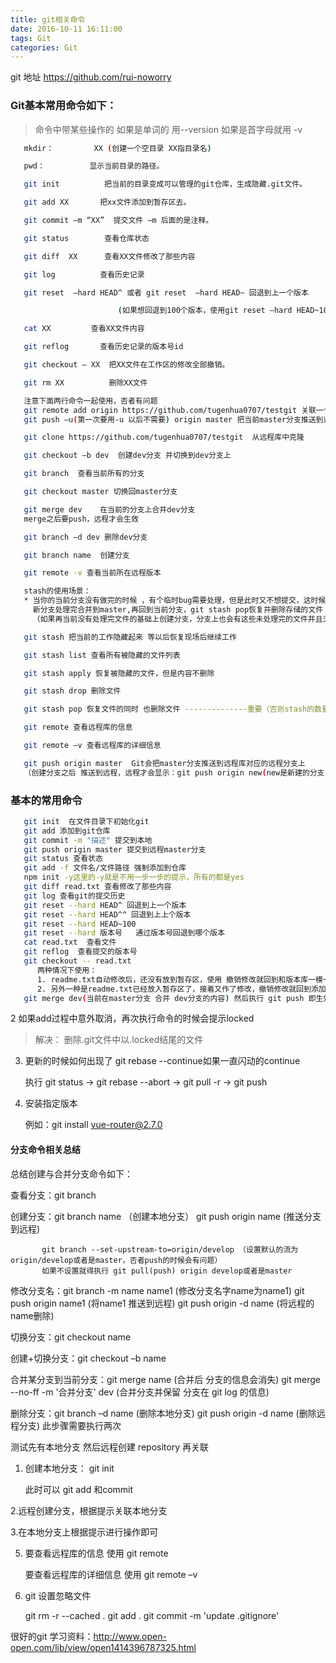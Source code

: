 ```yaml
---
title: git相关命令
date: 2016-10-11 16:11:00
tags: Git
categories: Git
---
```

git 地址 https://github.com/rui-noworry


### Git基本常用命令如下：

> 命令中带某些操作的 如果是单词的 用--version 如果是首字母就用 -v

``` bash
   mkdir：         XX (创建一个空目录 XX指目录名)

   pwd：          显示当前目录的路径。

   git init          把当前的目录变成可以管理的git仓库，生成隐藏.git文件。

   git add XX       把xx文件添加到暂存区去。

   git commit –m “XX”  提交文件 –m 后面的是注释。

   git status        查看仓库状态

   git diff  XX      查看XX文件修改了那些内容

   git log          查看历史记录

   git reset  –hard HEAD^ 或者 git reset  –hard HEAD~ 回退到上一个版本

                        (如果想回退到100个版本，使用git reset –hard HEAD~100 )

   cat XX         查看XX文件内容

   git reflog       查看历史记录的版本号id

   git checkout — XX  把XX文件在工作区的修改全部撤销。

   git rm XX          删除XX文件

   注意下面两行命令一起使用，否者有问题
   git remote add origin https://github.com/tugenhua0707/testgit 关联一个远程库
   git push –u(第一次要用-u 以后不需要) origin master 把当前master分支推送到远程库

   git clone https://github.com/tugenhua0707/testgit  从远程库中克隆

   git checkout –b dev  创建dev分支 并切换到dev分支上

   git branch  查看当前所有的分支

   git checkout master 切换回master分支

   git merge dev    在当前的分支上合并dev分支
   merge之后要push，远程才会生效

   git branch –d dev 删除dev分支

   git branch name  创建分支

   git remote -v 查看当前所在远程版本

   stash的使用场景：
   * 当你的当前分支没有做完的时候 ，有个临时bug需要处理，但是此时又不想提交，这时候需要stash 存储起来，然后创建新分支，
     新分支处理完合并到master,再回到当前分支，git stash pop恢复并删除存储的文件
     （如果再当前没有处理完文件的基础上创建分支，分支上也会有这些未处理完的文件并且无法切换到其他分支，所以需要存储）

   git stash 把当前的工作隐藏起来 等以后恢复现场后继续工作

   git stash list 查看所有被隐藏的文件列表

   git stash apply 恢复被隐藏的文件，但是内容不删除

   git stash drop 删除文件

   git stash pop 恢复文件的同时 也删除文件 --------------重要（否则stash的数量会连续累加）

   git remote 查看远程库的信息

   git remote –v 查看远程库的详细信息

   git push origin master  Git会把master分支推送到远程库对应的远程分支上
   （创建分支之后 推送到远程，远程才会显示：git push origin new(new是新建的分支)）
```
### 基本的常用命令
```bash
   git init  在文件目录下初始化git
   git add 添加到git仓库
   git commit -m "描述" 提交到本地
   git push origin master 提交到远程master分支
   git status 查看状态
   git add -f 文件名/文件路径 强制添加到仓库
   npm init -y这里的-y就是不用一步一步的提示，所有的都是yes
   git diff read.txt 查看修改了那些内容
   git log 查看git的提交历史
   git reset --hard HEAD^ 回退到上一个版本
   git reset --hard HEAD^^ 回退到上上个版本
   git reset --hard HEAD~100
   git reset --hard 版本号   通过版本号回退到哪个版本
   cat read.txt  查看文件
   git reflog  查看提交的版本号
   git checkout -- read.txt
      两种情况下使用：
      1. readme.txt自动修改后，还没有放到暂存区，使用 撤销修改就回到和版本库一模一样的状态。
      2. 另外一种是readme.txt已经放入暂存区了，接着又作了修改，撤销修改就回到添加暂存区后的状态
   git merge dev(当前在master分支 合并 dev分支的内容) 然后执行 git push 即生效（成功）

```
2 如果add过程中意外取消，再次执行命令的时候会提示locked

> 解决： 删除.git文件中以.locked结尾的文件

3. 更新的时候如何出现了 git rebase --continue如果一直闪动的continue

   执行 git status -> git rebase --abort -> git pull -r -> git push

4. 安装指定版本

   例如：git install vue-router@2.7.0

#### 分支命令相关总结

   总结创建与合并分支命令如下：

   查看分支：git branch

   创建分支：git branch name （创建本地分支）
           git push origin name (推送分支到远程)

           git branch --set-upstream-to=origin/develop （设置默认的流为origin/develop或者是master，否者push的时候会有问题）
           如果不设置就得执行 git pull(push) origin develop或者是master

   修改分支名：git branch -m name name1 (修改分支名字name为name1)
             git push origin name1 (将name1 推送到远程)
             git push origin -d name (将远程的name删除)

   切换分支：git checkout name

   创建+切换分支：git checkout –b name

   合并某分支到当前分支：git merge name (合并后 分支的信息会消失)
                     git merge --no-ff -m '合并分支' dev (合并分支并保留 分支在 git log 的信息)

   删除分支：git branch –d name (删除本地分支)
           git push origin -d name (删除远程分支)
           此步骤需要执行两次

   测试先有本地分支 然后远程创建 repository 再关联

   1. 创建本地分支： git init

      此时可以 git add 和commit

   2.远程创建分支，根据提示关联本地分支

   3.在本地分支上根据提示进行操作即可

5. 要查看远程库的信息 使用 git remote

   要查看远程库的详细信息 使用 git remote –v

6. git  设置忽略文件

   git rm -r --cached .
   git add .
   git commit -m 'update .gitignore'

很好的git 学习资料：http://www.open-open.com/lib/view/open1414396787325.html
